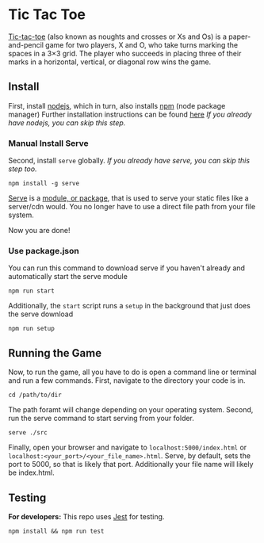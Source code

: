 # Tic Tac Toe

[Tic-tac-toe](https://en.wikipedia.org/wiki/Tic-tac-toe) (also known as noughts and crosses or Xs and Os) is a paper-and-pencil
game for two players, X and O, who take turns marking the spaces in a 3×3 grid.
The player who succeeds in placing three of their marks in a horizontal, vertical,
or diagonal row wins the game.

## Install

First, install [nodejs](https://nodejs.org/en/), which in turn, also installs [npm](https://www.npmjs.com/) (node package manager)
Further installation instructions can be found [here](https://nodejs.org/en/download/)
*If you already have nodejs, you can skip this step.* <br />

### Manual Install Serve

Second, install `serve` globally.
*If you already have serve, you can skip this step too.*

```
npm install -g serve
```

[Serve](https://www.npmjs.com/package/serve) is a [module, or package](https://www.w3schools.com/nodejs/nodejs_npm.asp), that is used to serve your static files like a server/cdn
would. You no longer have to use a direct file path from your file system.

Now you are done!

### Use package.json

You can run this command to download serve if you haven't already and automatically start the serve module

```
npm run start
```

Additionally, the `start` script runs a `setup` in the background that just does the serve download

```
npm run setup
```

## Running the Game

Now, to run the game, all you have to do is open a command line or terminal and run a few commands.
First, navigate to the directory your code is in.

```
cd /path/to/dir
```

The path foramt will change depending on your operating system.
Second, run the serve command to start serving from your folder.

```
serve ./src
```

Finally, open your browser and navigate to `localhost:5000/index.html` or `localhost:<your_port>/<your_file_name>.html`.
Serve, by default, sets the port to 5000, so that is likely that port. Additionally your file name will likely be index.html.

## Testing

**For developers:** This repo uses [Jest](https://facebook.github.io/jest/) for testing.

```
npm install && npm run test
```